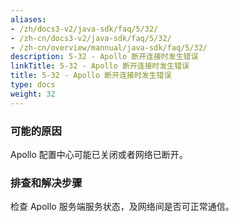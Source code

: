 ```yaml
---
aliases:
- /zh/docs3-v2/java-sdk/faq/5/32/
- /zh-cn/docs3-v2/java-sdk/faq/5/32/
- /zh-cn/overview/mannual/java-sdk/faq/5/32/
description: 5-32 - Apollo 断开连接时发生错误
linkTitle: 5-32 - Apollo 断开连接时发生错误
title: 5-32 - Apollo 断开连接时发生错误
type: docs
weight: 32
---
```







### 可能的原因

Apollo 配置中心可能已关闭或者网络已断开。

### 排查和解决步骤

检查 Apollo 服务端服务状态，及网络间是否可正常通信。

